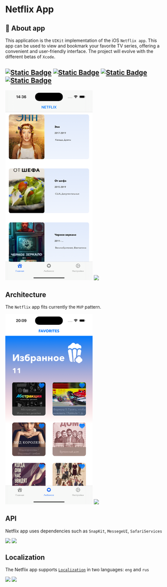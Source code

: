 # Netflix App 
## 🎯 About app

 This application is the `UIKit` implementation of the iOS `Netflix app`. This app can be used to view and bookmark your favorite TV series, offering a convenient and user-friendly interface. The project will evolve with the different betas of `Xcode`. 
## [![Static Badge](https://img.shields.io/badge/language-%20Swift%205-h)]() [![Static Badge](https://img.shields.io/badge/platform%20-%20iOS%2016.1-%20h)]() [![Static Badge](https://img.shields.io/badge/CocoaPods-%20compatible-h)]() [![Static Badge](https://img.shields.io/badge/license%20-%20MIT-%20h)]()

<p float="left">
  <img src="Images/mainScreenNew.png" width="275"/>
  <img src="Images/Gif.gif" width="275"/>
</p>

## Architecture
The `Netflix` app fits currently the `MVP` pattern. 


<p float="left">
  <img src="Images/favorites.png" width="275"/>
  <img src="Images/Favorites.gif" width="275"/>
</p>

## API
Netflix app uses dependencies such as `SnapKit`, `MessegeUI`, `SafariServices`


<p float="left">
  <image src="Images/MoreDitailsAboutShow.gif" width="275"/>
  <image src="Images/aboutTheshowDark.png" width="275"/>
</p>

## Localization
The Netflix app supports [`Localization`](https://developer.apple.com/localization/) in two languages: `eng` and `rus`


<p float="left">
  <image src="Images/SwitchGif.gif" width="275"/>
  <image src="Images/ThemeDarks.png" width="275"/>
</p>

